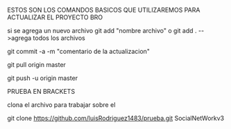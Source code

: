 ESTOS SON LOS COMANDOS BASICOS QUE UTILIZAREMOS PARA ACTUALIZAR EL PROYECTO BRO


si se agrega un nuevo archivo
git add "nombre archivo" o git add . -->agrega todos los archivos


git commit -a -m "comentario de la actualizacion"

git pull origin master

git push -u origin master

PRUEBA EN BRACKETS


clona el archivo para trabajar sobre el

git clone https://github.com/luisRodriguez1483/prueba.git SocialNetWorkv3
